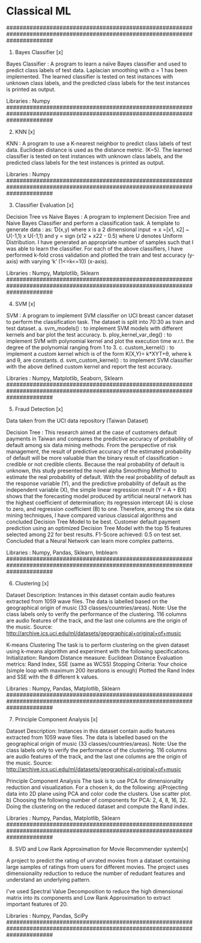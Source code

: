 # Classical ML
##############################################################################################################################

1. Bayes Classifier [x]



Bayes Classifier :
        A program to learn a naïve Bayes classifier and used to predict class labels of test data. Laplacian smoothing with α = 1 has been implemented. The learned classifier is tested on test instances with unknown class labels, and the predicted class labels for the test instances is printed as output. 

Libraries : Numpy
##############################################################################################################################

2. KNN [x]



KNN :
        A program to use a K-nearest neighbor to predict class labels of test data. Euclidean distance is used as the distance metric. (K=5). The learned classifier is tested on test instances with unknown class labels, and the predicted class labels for the test instances is printed as output.

Libraries : Numpy
##############################################################################################################################

3. Classifier Evaluation [x]



Decision Tree vs Naive Bayes :
        A program to implement Decision Tree and Naive Bayes Classifier and perform a classification task. 
A template to generate data : as: Ɗ(x,y) where x is a 2 dimensional input → x =[x1, x2] ~ U(-1,1) x U(-1,1) and y = sign (x12 + x22 - 0.5) where U denotes Uniform Distribution.
I have generated an appropriate number of samples such that I was able to learn the classifier.
For each of the above classifiers, I have performed k-fold cross validation and plotted the train and test accuracy (y-axis) with varying ‘k’ (1<=k<=10) (x-axis). 

Libraries : Numpy, Matplotlib, Sklearn
##############################################################################################################################

4. SVM [x]



SVM :
       A program to implement SVM classifier on UCI breast cancer dataset to perform the classification task.  The dataset is split into 70:30 as train and test dataset. 
a. svm_models() : to implement SVM models with different kernels and bar plot the test accuracy.
b. ploy_kernel_var_deg() : to implement SVM with polynomial kernel and plot the execution time w.r.t. the degree of the polynomial ranging from 1 to 3.
c. custom_kernel() : to implement a custom kernel which is of the form K(X,Y)= k*XYT+θ, where k and θ, are constants.
d. svm_custom_kernel() : to implement SVM classifier with the above defined custom kernel and report the test accuracy.  

Libraries : Numpy, Matplotlib, Seaborn, Sklearn
##############################################################################################################################

5. Fraud Detection [x]



Data taken from the UCI data repository (Taiwan Dataset)

Decision Tree :
        This research aimed at the case of customers default payments in Taiwan and compares the predictive accuracy of probability of default among six data mining methods. From the perspective of risk management, the result of predictive accuracy of the estimated probability of default will be more valuable than the binary result of classification - credible or not credible clients. Because the real probability of default is unknown, this study presented the novel alpha Smoothing Method to estimate the real probability of default. With the real probability of default as the response variable (Y), and the predictive probability of default as the independent variable (X), the simple linear regression result (Y = A + BX) shows that the forecasting model produced by artificial neural network has the highest coefficient of determination; its regression intercept (A) is close to zero, and regression coefficient (B) to one. 
Therefore, among the six data mining techniques, I have compared various classical algorithms and concluded Decision Tree Model to be best.
Customer default payment prediction using an optimized Decision Tree Model with the top 15 features selected among 22 for best results. F1-Score achieved: 0.5 on test set. Concluded that a Neural Network can learn more complex patterns.

Libraries : Numpy, Pandas, Sklearn, Imblearn
##############################################################################################################################

6. Clustering [x]



Dataset Description:
        Instances in this dataset contain audio features extracted from 1059 wave files. The data is labelled based on the geographical origin of music (33 classes/countries/areas).
Note: Use the class labels only to verify the performance of the clustering.
116 columns are audio features of the track, and the last one columns are the origin of
the music. Source: http://archive.ics.uci.edu/ml/datasets/geographical+original+of+music

K-means Clustering
        The task is to perform clustering on the given dataset using k-means algorithm and experiment with the following specifications.
Initialization: Random
Distance measure: Euclidean Distance
Evaluation metrics: Rand Index, SSE (same as WCSS)
Stopping Criteria: Your choice (simple loop with maximum 200 iterations is enough)
Plotted the Rand Index and SSE with the 8 different k values.

Libraries : Numpy, Pandas, Matplotlib, Sklearn
##############################################################################################################################

7. Principle Component Analysis [x]



Dataset Description:
        Instances in this dataset contain audio features extracted from 1059 wave files. The data is labelled based on the geographical origin of music (33 classes/countries/areas).
Note: Use the class labels only to verify the performance of the clustering.
116 columns are audio features of the track, and the last one columns are the origin of
the music. Source: http://archive.ics.uci.edu/ml/datasets/geographical+original+of+music

Principle Component Analysis
        The task is to use PCA for dimensionality reduction and visualization. For a chosen k, do the following:
a)Projecting data into 2D plane using PCA and color code the clusters. Use scatter plot.
b) Choosing the following number of components for PCA: 2, 4, 8, 16, 32. Doing the clustering on the reduced dataset and compute the Rand index.

Libraries : Numpy, Pandas, Matplotlib, Sklearn
##############################################################################################################################

8. SVD and Low Rank Approximation for Movie Recommender system[x]

A project to predict the rating of unrated movies from a dataset containing large  samples of ratings from users for different movies. The project uses dimensionality reduction to reduce the number of redudant features and understand an underlying pattern.

I've used Spectral Value Decomposition to reduce the high dimensional matrix into its components and Low Rank Approximation to extract important features of 20. 

Libraries : Numpy, Pandas, SciPy
##############################################################################################################################
